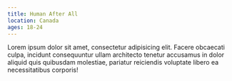 ```yaml
---
title: Human After All
location: Canada
ages: 18-24
---
```


Lorem ipsum dolor sit amet, consectetur adipisicing elit. Facere obcaecati culpa, incidunt consequuntur ullam architecto tenetur accusamus in dolor aliquid quis quibusdam molestiae, pariatur reiciendis voluptate libero ea necessitatibus corporis!